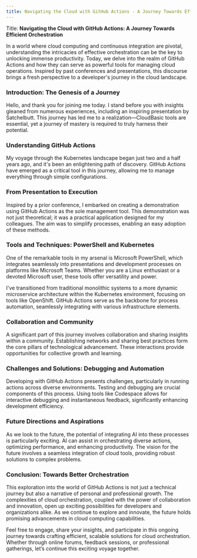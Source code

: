 ```yaml
---
title: Navigating the Cloud with GitHub Actions - A Journey Towards Efficient Orchestration
---
```


Title: **Navigating the Cloud with GitHub Actions: A Journey Towards Efficient Orchestration**

In a world where cloud computing and continuous integration are pivotal, understanding the intricacies of effective orchestration can be the key to unlocking immense productivity. Today, we delve into the realm of GitHub Actions and how they can serve as powerful tools for managing cloud operations. Inspired by past conferences and presentations, this discourse brings a fresh perspective to a developer's journey in the cloud landscape.

<!-- truncate -->

### Introduction: The Genesis of a Journey

Hello, and thank you for joining me today. I stand before you with insights gleaned from numerous experiences, including an inspiring presentation by Satchelbutt. This journey has led me to a realization—CloudBasic tools are essential, yet a journey of mastery is required to truly harness their potential.

### Understanding GitHub Actions

My voyage through the Kubernetes landscape began just two and a half years ago, and it's been an enlightening path of discovery. GitHub Actions have emerged as a critical tool in this journey, allowing me to manage everything through simple configurations.

### From Presentation to Execution

Inspired by a prior conference, I embarked on creating a demonstration using GitHub Actions as the sole management tool. This demonstration was not just theoretical; it was a practical application designed for my colleagues. The aim was to simplify processes, enabling an easy adoption of these methods.

### Tools and Techniques: PowerShell and Kubernetes

One of the remarkable tools in my arsenal is Microsoft PowerShell, which integrates seamlessly into presentations and development processes on platforms like Microsoft Teams. Whether you are a Linux enthusiast or a devoted Microsoft user, these tools offer versatility and power.

I've transitioned from traditional monolithic systems to a more dynamic microservice architecture within the Kubernetes environment, focusing on tools like OpenShift. GitHub Actions serve as the backbone for process automation, seamlessly integrating with various infrastructure elements.

### Collaboration and Community

A significant part of this journey involves collaboration and sharing insights within a community. Establishing networks and sharing best practices form the core pillars of technological advancement. These interactions provide opportunities for collective growth and learning.

### Challenges and Solutions: Debugging and Automation

Developing with GitHub Actions presents challenges, particularly in running actions across diverse environments. Testing and debugging are crucial components of this process. Using tools like Codespace allows for interactive debugging and instantaneous feedback, significantly enhancing development efficiency.

### Future Directions and Aspirations

As we look to the future, the potential of integrating AI into these processes is particularly exciting. AI can assist in orchestrating diverse actions, optimizing performance, and enhancing productivity. The vision for the future involves a seamless integration of cloud tools, providing robust solutions to complex problems.

### Conclusion: Towards Better Orchestration

This exploration into the world of GitHub Actions is not just a technical journey but also a narrative of personal and professional growth. The complexities of cloud orchestration, coupled with the power of collaboration and innovation, open up exciting possibilities for developers and organizations alike. As we continue to explore and innovate, the future holds promising advancements in cloud computing capabilities.

Feel free to engage, share your insights, and participate in this ongoing journey towards crafting efficient, scalable solutions for cloud orchestration. Whether through online forums, feedback sessions, or professional gatherings, let’s continue this exciting voyage together.
